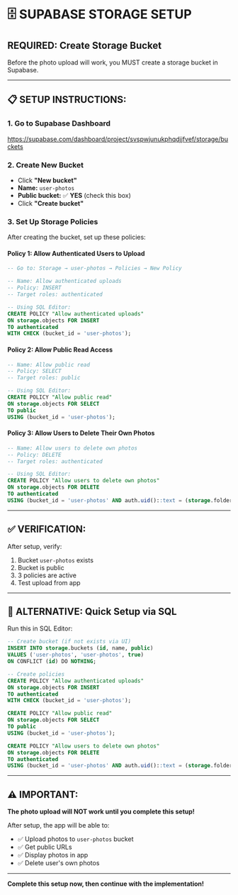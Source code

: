 # 🗄️ SUPABASE STORAGE SETUP

## **REQUIRED: Create Storage Bucket**

Before the photo upload will work, you MUST create a storage bucket in Supabase.

---

## 📋 **SETUP INSTRUCTIONS:**

### **1. Go to Supabase Dashboard**
https://supabase.com/dashboard/project/svspwjunukphqdjjfvef/storage/buckets

### **2. Create New Bucket**
- Click **"New bucket"**
- **Name:** `user-photos`
- **Public bucket:** ✅ **YES** (check this box)
- Click **"Create bucket"**

### **3. Set Up Storage Policies**

After creating the bucket, set up these policies:

#### **Policy 1: Allow Authenticated Users to Upload**
```sql
-- Go to: Storage → user-photos → Policies → New Policy

-- Name: Allow authenticated uploads
-- Policy: INSERT
-- Target roles: authenticated

-- Using SQL Editor:
CREATE POLICY "Allow authenticated uploads"
ON storage.objects FOR INSERT
TO authenticated
WITH CHECK (bucket_id = 'user-photos');
```

#### **Policy 2: Allow Public Read Access**
```sql
-- Name: Allow public read
-- Policy: SELECT
-- Target roles: public

-- Using SQL Editor:
CREATE POLICY "Allow public read"
ON storage.objects FOR SELECT
TO public
USING (bucket_id = 'user-photos');
```

#### **Policy 3: Allow Users to Delete Their Own Photos**
```sql
-- Name: Allow users to delete own photos
-- Policy: DELETE
-- Target roles: authenticated

-- Using SQL Editor:
CREATE POLICY "Allow users to delete own photos"
ON storage.objects FOR DELETE
TO authenticated
USING (bucket_id = 'user-photos' AND auth.uid()::text = (storage.foldername(name))[1]);
```

---

## ✅ **VERIFICATION:**

After setup, verify:
1. Bucket `user-photos` exists
2. Bucket is public
3. 3 policies are active
4. Test upload from app

---

## 🔧 **ALTERNATIVE: Quick Setup via SQL**

Run this in SQL Editor:

```sql
-- Create bucket (if not exists via UI)
INSERT INTO storage.buckets (id, name, public)
VALUES ('user-photos', 'user-photos', true)
ON CONFLICT (id) DO NOTHING;

-- Create policies
CREATE POLICY "Allow authenticated uploads"
ON storage.objects FOR INSERT
TO authenticated
WITH CHECK (bucket_id = 'user-photos');

CREATE POLICY "Allow public read"
ON storage.objects FOR SELECT
TO public
USING (bucket_id = 'user-photos');

CREATE POLICY "Allow users to delete own photos"
ON storage.objects FOR DELETE
TO authenticated
USING (bucket_id = 'user-photos' AND auth.uid()::text = (storage.foldername(name))[1]);
```

---

## ⚠️ **IMPORTANT:**

**The photo upload will NOT work until you complete this setup!**

After setup, the app will be able to:
- ✅ Upload photos to `user-photos` bucket
- ✅ Get public URLs
- ✅ Display photos in app
- ✅ Delete user's own photos

---

**Complete this setup now, then continue with the implementation!**
